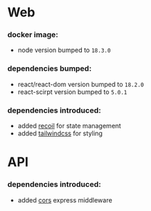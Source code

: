 # Web

### docker image:
- node version bumped to `18.3.0`

### dependencies bumped:
- react/react-dom version bumped to `18.2.0`
- react-scirpt version bumped to `5.0.1`

### dependencies introduced:
- added [recoil](https://recoiljs.org) for state management
- added [tailwindcss](https://tailwindcss.com/) for styling

# API

### dependencies introduced:
- added [cors](https://expressjs.com/en/resources/middleware/cors.html) express middleware
